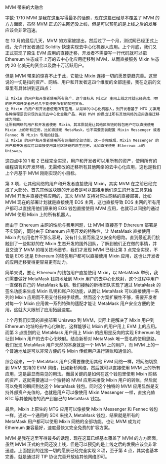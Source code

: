  MVM 带来的大融合

字数: 1710
MVM 是我在这里写得最多的话题，现在这篇已经基本覆盖了 MVM 的方方面面，虽然 MVM 正式的主网还没上线，但是可以预见的是上线之后的发展应该会非常迅速。

在 10 月的最后几天，MVM 的方案被提出，然后过了一个月，测试网已经正式上线，允许开发者通过 Solidity 快速实现去中心化机器人应用。上个月底，我们又正式实现了原生 EVM 应用的直接迁移，开发者不需要写一行代码就可以把 Ethereum 生态成千上万的去中心化应用迁移到 MVM，从而直接服务 Mixin 生态内 20 亿美元的资金以及数十万活跃用户。

但是 MVM 带来的惊喜不止于此，它能让 Mixin 连接一切的愿景更趋完善。这里说的一切是指的资产、网络、用户和开发者这四个维度的全部连接，我在之前的文章里有具体讲到这四点：

    让 Mixin 的用户和开发者使用所有资产，这个目标从 Mixin 主网上线之时就已经完成，MM 的用户和开发者已经几乎能使用所有的加密货币。
    让 Mixin 的用户和开发者使用所有应用，从最早的中心化机器人，到开发者基于 MTG 方案用各种编程语言实现的主流去中心化金融产品，再到 MVM 的提出让所有其他网络的应用直接迁移成为可能。
    让所有网络的用户和开发者使用 Mixin，其本质就是让其他区块链的钱包用户可以直接使用 Mixin 上的所有应用，比如直接用 MetaMask，也不需要安装配置 Mixin Messenger 或者 Fennec 等 Mixin 专用的钱包。
    让 Mixin 的用户和开发者使用所有网络的全部功能，这一步完成后，Mixin Messenger 的用户和开发者就可以直接使用其他区块链的原生应用，比如直接使用 Ethereum 上的 Uniswap。

这四点中的 1 和 2 已经完全实现，用户和开发者可以用所有的资产，使用所有的编程语言和开发环境，无需修改的迁移所有其他网络的去中心化应用，这也是我们上个月基于 MVM 刚刚实现的小目标。

第 3 项，让其他网络的用户和开发者直接使用 Mixin，其实 MVM 在之前已经完成了大部分。首先其他区块链的开发者是可以直接用他们原生的开发工具来给 MVM 开发并直接迁移应用的，其次 MVM 支持对原生网络的直接部署，比如 MVM 现在的部署计划就是直接使用 EOS 主网，这也直接导致 EOS 主网的所有用户都可以直接用他们原来的 EOS 钱包直接使用 MVM 应用，也就可以间接的通过 MVM 使用 Mixin 上的所有机器人。

而由于 Ethereum 主网的性能与费用问题，让 MVM 直接基于 Ethereum 部署是不实际的，同时由于 Ethereum 应用开发的特殊性，让 MetaMask 直接使用 Mixin 的应用也并不那么容易，没有什么显而易见又安全的思路。直到最近我们接触到了一些默默的在 Mixin 生态开发的国外团队，了解到他们正在做的事情，并且交流了 MVM 的相关技术细节，我们才发现 MVM 已经让第 3 点完全实现，不管是 EOS 还是 Ethereum 的钱包用户都可以直接使用 Mixin 应用，这也让开发者的应用迁移变得更容易更有动力。

简单来说，要让 Ethereum 的钱包用户直接使用 Mixin，以 MetaMask 举例，我们需要做好 MetaMask 钱包地址到 Mixin 用户的去中心化映射，这个过程中用户一直保有自己的 MetaMask 私钥。我们接触的新桥团队实现了通过 MetaMask 的签名功能来生成 Mixin 私钥和账户的功能，从而让 MetaMask 可以直接使用一系列的 Mixin 应用而不用支付任何手续费。然而这个方案扩展性不够，需要开发者对每一个 Mixin 应用做一系列特殊的适配才能让 MetaMask 用户安全方便的使用，这就大大限制了应用拓展速度。

上个月我们实现的直接部署 Uniswap 到 MVM，实际上是解决了 Mixin 用户到 Ethereum 地址的去中心化映射，这样能够让 Mixin 的用户用上 EVM 上的应用。而第 3 点提到的让 MetaMask 用户用上 Mixin 的应用是反向的实现 Ethereum 地址到 Mixin 用户的去中心化映射。结合新桥对 MetaMask 唯一签名的使用思路，我们发现 MetaMask 用户天然的本身就是一个 MVM 上的用户，而 MVM 上的一个普通地址是可以非常方便的与 Mixin 传统用户进行转账和通信的。

综合起来，一个 MetaMask 用户只需要像使用其他 EVM 网络一样，将网络切换到 MVM 支持的 EVM 网络，比如新桥网络，然后就可以直接使用 MVM 上的所有应用，这是最显而易见的用法。而最关键的是如何在这个钱包里使用 Mixin 网络的资产，这就需要通过一个独特的 MVM 应用来接受 Mixin 用户的转账，然后就可以免费的瞬间到达这个 MetaMask 钱包。同时这个独特的 MVM 应用显然是支持外部资产充值的，也就是用户可以像使用 Mixin Messenger 一样，直接充值 BTC 等其他网络的资产到自己的 MetaMask 钱包。

最后，Mixin 上原生的 MTG 应用可以像接受 Mixin Messenger 和 Fennec 钱包一样，通过一个通用的 SDK 来接入 MetaMask 钱包，结果就是所有的 MetaMask 用户都可以使用 Mixin 网络的全部功能。也让 MVM 成为对 Ethereum 兼容最好，速度最快又完全免费的扩容方案。

MVM 是我在这里写得最多的话题，现在这篇已经基本覆盖了 MVM 的方方面面，虽然 MVM 正式的主网还没上线，但是可以预见的是上线之后的发展应该会非常迅速。上面提到的连接一切的愿景已经完全实现 3 项，至于第 4 点，其实也基本完善，就是通过将 TIP 协议完善开放给其他网络即可。
